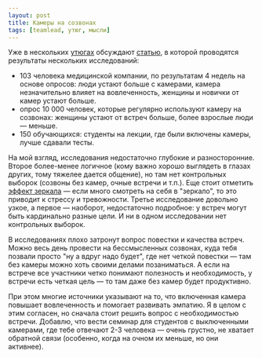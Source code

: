 ```yaml
---
layout: post
title: Камеры на созвонах
tags: [teamlead, утюг, мысли]
---
```

Уже в нескольких [утюгах](https://t.me/leadgr/806) обсуждают [статью](https://habr.com/ru/company/tinkoff/blog/671690/), в которой проводятся результаты нескольких исследований:
- 103 человека медицинской компании, по результатам 4 недель на основе опросов: люди устают больше с камерами, камера незначительно влияет на вовлеченность, женщины и новички от камер устают больше.
- опрос 10 000 человек, которые регулярно используют камеру на созвонах: женщины устают от встреч больше, более взрослые люди — меньше.
- 150 обучающихся: студенты на лекции, где были включены камеры, лучше сдавали тесты.

На мой взгляд, исследования недостаточно глубокие и разносторонние. Второе более-менее логичное (кому важно хорошо выглядеть в глазах других, тому тяжелее дается общение), но там нет контрольных выборок (созвоны без камер, очные встречи и т.п.). Еще стоит отметить [эффект зеркала](https://pubmed.ncbi.nlm.nih.gov/3216291/) — если много смотреть на себя в "зеркало", то это приводит к стрессу и тревожности.
Третье исследование довольно узкое, а первое — наоборот, недостаточно подробное: у встреч могут быть кардинально разные цели. И ни в одном исследовании нет контрольных выборок.

В исследованиях плохо затронут вопрос повестки и качества встреч. Можно весь день провести на бессмысленных созвонах, куда тебя позвали просто "ну а вдруг надо будет", где нет четкой повестки — там без камеры можно хоть своими делами позаниматься. А если на встрече все участники четко понимают полезность и необходимость, у встречи есть четкая цель — то там даже без камер будет продуктивно. 

При этом многие источники указывают на то, что включенная камера повышает вовлеченность и помогает развивать эмпатию. Я в целом с этим согласен, но сначала стоит решить вопрос с необходимостью встречи. Добавлю, что вести семинар для студентов с выключенными камерами, где тебе отвечают 2-3 человека — очень грустно, не хватает обратной связи (особенно, когда на очном их меньше, но они активнее).


